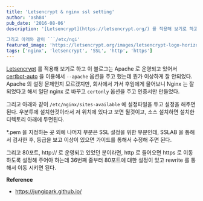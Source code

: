 ```yaml
---
title: 'Letsencrypt & nginx ssl setting'
author: 'ash84'
pub_date: '2016-08-06'
description: '[Letsencrypt](https://letsencrypt.org/) 를 적용해 보기로 하고 이 블로그는 Apache 로 운영되고 있어서 [certbot-auto](https://certbot.eff.org/) 을 이용해서 ```--apache``` 옵션을 주고 했는데 뭔가 이상하게 잘 안되었다. Apache 의 설정 문제인지 모르겠지만, 회사에서 가서 후임에게 물어보니 Nginx 는 잘 되었다고 해서 일단 nginx 로 바꾸고 ```certonly``` 옵션을 주고 인증서만 만들었다. 

그리고 아래와 같이 ```/etc/ngi'
featured_image: 'https://letsencrypt.org/images/letsencrypt-logo-horizontal.svg'
tags: ['nginx', 'letsencrypt', 'SSL', 'http', 'https']
---
```


[Letsencrypt](https://letsencrypt.org/) 를 적용해 보기로 하고 이 블로그는 Apache 로 운영되고 있어서 [certbot-auto](https://certbot.eff.org/) 을 이용해서 ```--apache``` 옵션을 주고 했는데 뭔가 이상하게 잘 안되었다. Apache 의 설정 문제인지 모르겠지만, 회사에서 가서 후임에게 물어보니 Nginx 는 잘 되었다고 해서 일단 nginx 로 바꾸고 ```certonly``` 옵션을 주고 인증서만 만들었다. 

그리고 아래와 같이 ```/etc/nginx/sites-available``` 에 설정파일을 두고 설정을 해주면 된다. 우분투에 설치한것이라서 저 위치에 있다고 보면 될것이고, 소스 설치하면 설치한 디렉토리 아래에 두면된다. 
 
<script src="https://gist.github.com/AhnSeongHyun/ffa54df838212ec9457702ed9aa76a7a.js"></script>

*.pem 을 지정하는 곳 외에 나머지 부분은 SSL 설정을 위한 부분인데, SSLAB 을 통해서 검사한 후, 등급을 보고 이상이 있으면 가이드를 통해서 수정해 주면 된다. 

그리고 80포트, http:// 로 운영되고 있었던 분이라면, http 로 들어오면 https 로 이동하도록 설정해 주어야 하는데 36번째 줄부터 80포트에 대한 설정이 있고 rewrite 를 통해서 이동 시키면 된다.

**Reference** 
- https://jungipark.github.io/ 




